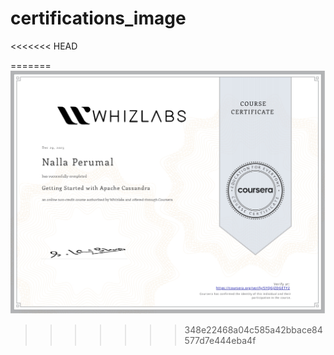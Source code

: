 # certifications_image
<<<<<<< HEAD

=======
![](https://github.com/nallaperumaletl/My_Certificate/blob/main/ApacheCassandra/Coursera_Cassandra_page-0001.jpg)
>>>>>>> 348e22468a04c585a42bbace84577d7e444eba4f
